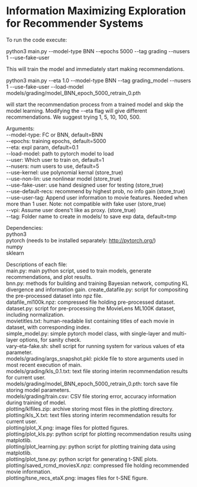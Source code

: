 # Information Maximizing Exploration for Recommender Systems

To run the code execute:

python3 main.py --model-type BNN --epochs 5000 --tag grading --nusers 1 --use-fake-user

This will train the model and immediately start making recommendations.

python3 main.py --eta 1.0 --model-type BNN --tag grading_model --nusers 1 --use-fake-user --load-model models/grading/model_BNN_epoch_5000_retrain_0.pth

will start the recommendation process from a trained model and skip the model learning. Modifying the --eta flag will give different
recommendations. We suggest trying 1, 5, 10, 100, 500.

Arguments:  
  --model-type: FC or BNN, default=BNN  
  --epochs: training epochs, default=5000  
  --eta: expl param, default=0.1  
  --load-model: path to pytorch model to load  
  --user: Which user to train on, default=1  
  --nusers: num users to use, default=5  
  --use-kernel: use polynomial kernal (store_true)  
  --use-non-lin: use nonlinear model (store_true)  
  --use-fake-user: use hand designed user for testing (store_true)  
  --use-default-recs: recommend by highest prob, no info gain (store_true)  
  --use-user-tag: Append user information to movie features. Needed when more than 1 user. Note: not compatible with fake user (store_true)  
  --vpi: Assume user doens't like as proxy. (store_true)  
  --tag: Folder name to create in models/ to save exp data, default=tmp  

Dependencies:  
python3  
pytorch (needs to be installed separately: http://pytorch.org/)  
numpy  
sklearn  

Descriptions of each file:  
main.py: main python script, used to train models, generate recommendations, and plot results.  
bnn.py: methods for building and training Bayesian network, computing KL divergence and information gain.
create_datafile.py: script for compositing the pre-processed dataset into npz file.   
datafile_ml100k.npz:  compressed file holding pre-processed dataset.
dataset.py:  script for pre-processing the MovieLens ML100K dataset, including normalization.  
movietitles.txt:  human-readable list containing titles of each movie in dataset, with corresponding index.  
simple_model.py:  simple pytorch model class, with single-layer and multi-layer options, for sanity check.  
vary-eta-fake.sh:  shell script for running system for various values of eta parameter.    
models/grading/args_snapshot.pkl:  pickle file to store arguments used in most recent execution of main.  
models/grading/kls_0.1.txt:  text file storing interim recommendation results for current user.  
models/grading/model_BNN_epoch_5000_retrain_0.pth:  torch save file storing model parameters.  
models/grading/train.csv: CSV file storing error, accuracy information during training of model.  
plotting/klfiles.zip:  archive storing most files in the plotting directory.   
plotting/kls_X.txt:   text files storing interim recommendation results for current user.  
plotting/plot_X.png:  image files for plotted figures.  
plotting/plot_kls.py:  python script for plotting recommendation results using matplotlib.  
plotting/plot_learning.py:  python script for plotting training data using matplotlib.    
plotting/plot_tsne.py:  python script for generating t-SNE plots.  
plotting/saved_rcmd_moviesX.npz:  compressed file holding recommended movie information.  
plotting/tsne_recs_etaX.png:  images files for t-SNE figure.  
